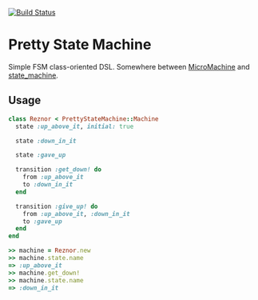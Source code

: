 [![Build Status](https://travis-ci.org/ags/pretty_state_machine.png?branch=master)](https://travis-ci.org/ags/pretty_state_machine)

Pretty State Machine
====================

Simple FSM class-oriented DSL. Somewhere between [MicroMachine](https://github.com/soveran/micromachine) and [state_machine](https://github.com/pluginaweek/state_machine/).

Usage
-----

```ruby
class Reznor < PrettyStateMachine::Machine
  state :up_above_it, initial: true

  state :down_in_it

  state :gave_up

  transition :get_down! do
    from :up_above_it
    to :down_in_it
  end

  transition :give_up! do
    from :up_above_it, :down_in_it
    to :gave_up
  end
end

>> machine = Reznor.new
>> machine.state.name
=> :up_above_it
>> machine.get_down!
>> machine.state.name
=> :down_in_it
```
